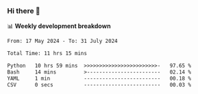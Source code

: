 ### Hi there 👋

<!--
**rajaahdjey/rajaahdjey** is a ✨ _special_ ✨ repository because its `README.md` (this file) appears on your GitHub profile.

Here are some ideas to get you started:

- 🔭 I’m currently working on ...
- 🌱 I’m currently learning ...
- 👯 I’m looking to collaborate on ...
- 🤔 I’m looking for help with ...
- 💬 Ask me about ...
- 📫 How to reach me: ...
- 😄 Pronouns: ...
- ⚡ Fun fact: ...
-->

📊 **Weekly development breakdown**
<!--START_SECTION:waka-->

```txt
From: 17 May 2024 - To: 31 July 2024

Total Time: 11 hrs 15 mins

Python   10 hrs 59 mins  >>>>>>>>>>>>>>>>>>>>>>>>-   97.65 %
Bash     14 mins         >------------------------   02.14 %
YAML     1 min           -------------------------   00.18 %
CSV      0 secs          -------------------------   00.03 %
```

<!--END_SECTION:waka-->

